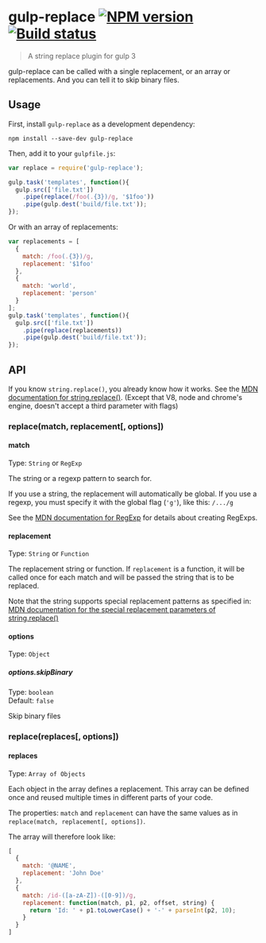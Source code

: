# gulp-replace [![NPM version][npm-image]][npm-url] [![Build status][travis-image]][travis-url]
> A string replace plugin for gulp 3

gulp-replace can be called with a single replacement, or an array or replacements. And you can tell it to skip binary files.

## Usage

First, install `gulp-replace` as a development dependency:

```shell
npm install --save-dev gulp-replace
```

Then, add it to your `gulpfile.js`:

```javascript
var replace = require('gulp-replace');

gulp.task('templates', function(){
  gulp.src(['file.txt'])
    .pipe(replace(/foo(.{3})/g, '$1foo'))
    .pipe(gulp.dest('build/file.txt'));
});
```

Or with an array of replacements:

```javascript
var replacements = [
  {
    match: /foo(.{3})/g,
    replacement: '$1foo'
  },
  {
    match: 'world',
    replacement: 'person'
  }
];
gulp.task('templates', function(){
  gulp.src(['file.txt'])
    .pipe(replace(replacements))
    .pipe(gulp.dest('build/file.txt'));
});
```


## API

If you know `string.replace()`, you already know how it works. See the [MDN documentation for string.replace()]. (Except that V8, node and chrome's engine, doesn't accept a third parameter with flags)

### replace(match, replacement[, options])

#### match
Type: `String` or `RegExp`

The string or a regexp pattern to search for.

If you use a string, the replacement will automatically be global. If you use a regexp, you must specify it with the global flag (`'g'`), like this: `/.../g`

See the [MDN documentation for RegExp] for details about creating RegExps.

#### replacement
Type: `String` or `Function`

The replacement string or function. If `replacement` is a function, it will be called once for each match and will be passed the string that is to be replaced.

Note that the string supports special replacement patterns as specified in: [MDN documentation for the special replacement parameters of string.replace()]

#### options
Type: `Object`

##### options.skipBinary
Type: `boolean`  
Default: `false`

Skip binary files

### replace(replaces[, options])

#### replaces
Type: `Array of Objects`

Each object in the array defines a replacement. This array can be defined once and reused multiple times in different parts of your code.

The properties: `match` and `replacement` can have the same values as in `replace(match, replacement[, options])`.

The array will therefore look like:

```javascript
[
  {
    match: '@NAME',
    replacement: 'John Doe'
  },
  {
    match: /id-([a-zA-Z])-([0-9])/g,
    replacement: function(match, p1, p2, offset, string) {
      return 'Id: ' + p1.toLowerCase() + '-' + parseInt(p2, 10);
    }
  }
]
```


[MDN documentation for RegExp]: https://developer.mozilla.org/en-US/docs/Web/JavaScript/Reference/Global_Objects/RegExp
[MDN documentation for string.replace()]: https://developer.mozilla.org/en-US/docs/Web/JavaScript/Reference/Global_Objects/String/replace#Specifying_a_string_as_a_parameter
[MDN documentation for the special replacement parameters of string.replace()]: https://developer.mozilla.org/en-US/docs/Web/JavaScript/Reference/Global_Objects/String/replace#Specifying_a_string_as_a_parameter

[travis-url]: http://travis-ci.org/lazd/gulp-replace
[travis-image]: https://secure.travis-ci.org/lazd/gulp-replace.svg?branch=master
[npm-url]: https://npmjs.org/package/gulp-replace
[npm-image]: https://badge.fury.io/js/gulp-replace.svg
